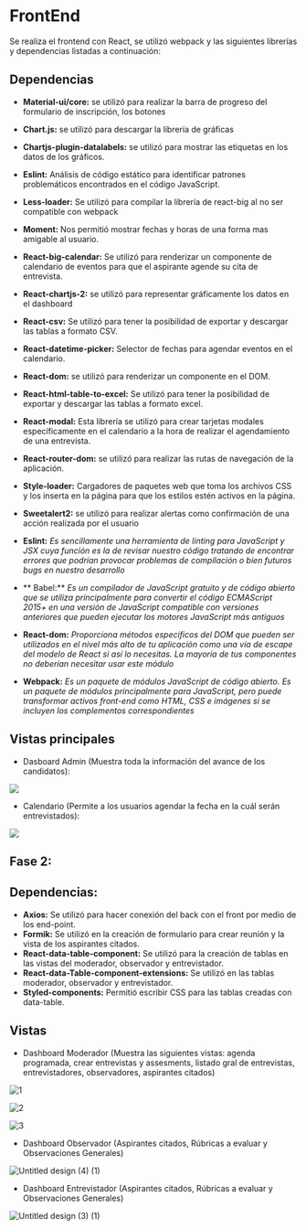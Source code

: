 # FrontEnd

Se realiza el frontend con React, se utilizó webpack y las siguientes librerías y dependencias listadas a continuación:

## Dependencias


- **Material-ui/core:** se utilizó para realizar la barra de progreso del formulario de inscripción, los botones
- **Chart.js:**  se utilizó para descargar la librería de gráficas
- **Chartjs-plugin-datalabels:**  se utilizó para mostrar las etiquetas en los datos de los gráficos.
- **Eslint:**  Análisis de código estático para identificar patrones problemáticos encontrados en el código JavaScript.

- **Less-loader:**  Se utilizó para compilar la librería de react-big al no ser compatible con webpack
- **Moment:**  Nos permitió mostrar fechas y horas de una forma mas amigable al usuario.
- **React-big-calendar:**  Se utilizó para renderizar un componente de calendario de eventos para que el aspirante agende su cita de entrevista.	
- **React-chartjs-2:**  se utilizó para representar gráficamente los datos en el dashboard
- **React-csv:**  Se utilizó para tener la posibilidad de exportar y descargar las tablas a formato CSV.
- **React-datetime-picker:**  Selector de fechas para agendar eventos en el calendario.

- **React-dom:**  se utilizó para renderizar un componente en el DOM.
- **React-html-table-to-excel:**  Se utilizó para tener la posibilidad de exportar y descargar las tablas a formato excel.
- **React-modal:**  Esta librería se utilizó para crear tarjetas modales específicamente en el calendario a la hora de realizar el agendamiento de una entrevista.
- **React-router-dom:**  se utilizó para realizar las rutas de navegación de la aplicación.

- **Style-loader:**  Cargadores de paquetes web que toma los archivos CSS y los inserta en la página para que los estilos estén activos en la página.
- **Sweetalert2:**  se utilizó para realizar alertas como confirmación de una acción realizada por el usuario
- **Eslint:** _Es sencillamente una herramienta de linting para JavaScript y JSX cuya función es la de revisar nuestro código tratando de encontrar errores que podrían provocar problemas de compilación o bien futuros bugs en nuestro desarrollo_
- ** Babel:** _Es un compilador de JavaScript gratuito y de código abierto que se utiliza principalmente para convertir el código ECMAScript 2015+ en una versión de JavaScript compatible con versiones anteriores que pueden ejecutar los motores JavaScript más antiguos_
- **React-dom:** _Proporciona métodos específicos del DOM que pueden ser utilizados en el nivel más alto de tu aplicación como una vía de escape del modelo de React si así lo necesitas. La mayoría de tus componentes no deberían necesitar usar este módulo_
- **Webpack:**  _Es un paquete de módulos JavaScript de código abierto. Es un paquete de módulos principalmente para JavaScript, pero puede transformar activos front-end como HTML, CSS e imágenes si se incluyen los complementos correspondientes_





## Vistas principales


- Dasboard Admin (Muestra toda la información del avance de los candidatos):

![](https://i.ibb.co/Px18MtG/dashboard.png)

- Calendario (Permite a los usuarios agendar la fecha en la cuál serán entrevistados):



![](https://i.ibb.co/7QgNHL3/calendario.png)



## Fase 2:

## Dependencias:
- **Axios:** Se utilizó para hacer conexión del back con el front por medio de los end-point.
- **Formik:** Se utilizó en la creación de formulario para crear reunión y la vista de los aspirantes citados.
- **React-data-table-component:**  Se utilizó para la creación de tablas en las vistas del moderador, observador y entrevistador.
- **React-data-Table-component-extensions:** Se utilizó en las tablas moderador, observador y entrevistador.
- **Styled-components:** Permitió escribir CSS para las tablas creadas con data-table.

## Vistas
- Dashboard Moderador (Muestra las siguientes vistas: agenda programada, crear entrevistas y assesments, listado gral de entrevistas, entrevistadores, observadores, aspirantes citados)


![1](https://user-images.githubusercontent.com/97619450/171725488-6a1e7ba5-3e51-4fde-afef-1039c96e8b9f.png)


![2](https://user-images.githubusercontent.com/97619450/171725503-1ba72334-17bc-454f-ba81-fdc4dcef9d73.png)


![3](https://user-images.githubusercontent.com/97619450/171725518-df170263-e0aa-4c1f-b3eb-44f8edb9ae8a.png)



- Dashboard Observador (Aspirantes citados, Rúbricas a evaluar y Observaciones Generales)


![Untitled design (4) (1)](https://user-images.githubusercontent.com/97619450/171938620-64bcde44-33e7-4a5b-bf4e-aac99a656e5d.png)


- Dashboard Entrevistador (Aspirantes citados, Rúbricas a evaluar y Observaciones Generales)

![Untitled design (3) (1)](https://user-images.githubusercontent.com/97619450/171937395-4713dcbc-be57-444a-8064-37470366677f.png)
